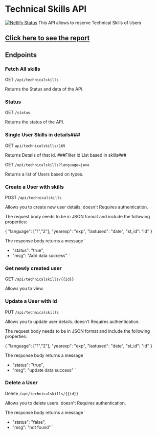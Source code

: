 # Technical Skills API

[![Netlify Status](https://api.netlify.com/api/v1/badges/e73ed186-e18e-48ed-ad8c-729b16ea9907/deploy-status)](https://app.netlify.com/sites/glitchmemahmud/deploys)
This API allows to reserve Technical Skills of Users

## [Click here to see the report](https://glitchmemahmud.netlify.app/)

## Endpoints

### Fetch All skills

GET `/api/technicalskills`

Returns the Status and data of the API.

### Status

GET `/status`

Returns the status of the API.

### Single User Skills in details###

GET `api/technicalskills/169`

Returns Details of that id.
###Filter id List based in skills###

GET `/api/technicalskills?language=java`

Returns a list of Users based on types.

### Create a User with skills

POST `/api/technicalskills`

Allows you to create new user details. doesn't Requires authentication.

The request body needs to be in JSON format and include the following properties:

{
"language": ["1","2"],
"yearexp": "exp",
"lastused": "date",
"st_id": "id"
}

The response body returns a message
`

- "status": "true",
- "msg": "Add data success"
  `

### Get newly created user

GET `/api/technicalskills/{{id}}`

Allows you to view.

### Update a User with id

PUT `/api/technicalskills`

Allows you to update user details. doesn't Requires authentication.

The request body needs to be in JSON format and include the following properties:

{
"language": ["1","2"],
"yearexp": "exp",
"lastused": "date",
"st_id": "id"
}

The response body returns a message
`

- "status": "true",
- "msg": "update data success"
  `

### Delete a User

Delete `/api/technicalskills/{{id}}`

Allows you to delete users. doesn't Requires authentication.

The response body returns a message
`

- "status": "false",
- "msg": "not found"
  `

